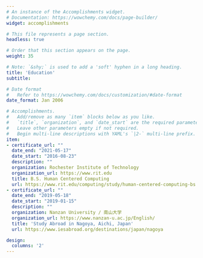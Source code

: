 ```yaml
---
# An instance of the Accomplishments widget.
# Documentation: https://wowchemy.com/docs/page-builder/
widget: accomplishments

# This file represents a page section.
headless: true

# Order that this section appears on the page.
weight: 35

# Note: `&shy;` is used to add a 'soft' hyphen in a long heading.
title: 'Education'
subtitle:

# Date format
#   Refer to https://wowchemy.com/docs/customization/#date-format
date_format: Jan 2006

# Accomplishments.
#   Add/remove as many `item` blocks below as you like.
#   `title`, `organization`, and `date_start` are the required parameters.
#   Leave other parameters empty if not required.
#   Begin multi-line descriptions with YAML's `|2-` multi-line prefix.
item:
- certificate_url: ""
  date_end: "2021-05-17"
  date_start: "2016-08-23"
  description: ""
  organization: Rochester Institute of Technology
  organization_url: https://www.rit.edu
  title: B.S. Human Centered Computing
  url: https://www.rit.edu/computing/study/human-centered-computing-bs
- certificate_url: ""
  date_end: "2019-05-18"
  date_start: "2019-01-15"
  description: ""
  organization: Nanzan University / 南山大学
  organization_url: https://www.nanzan-u.ac.jp/English/
  title: 'Study Abroad in Nagoya, Aichi, Japan'
  url: https://www.iesabroad.org/destinations/japan/nagoya

design:
  columns: '2' 
---
```

